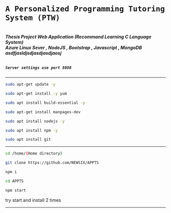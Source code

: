 # `A Personalized Programming Tutoring System (PTW)`
<h5>
<br>Thesis Project Web Application (Recommand Learning C Language System)
<br> Azure Linux Sever , NodeJS , Bootstrap , Javascript , MongoDB asdfjasldjsdjasdjasdjaosj
    
<br> ``` Server settings use port 8080 ```
</h5>

---

    
```sh
sudo apt-get update -y
```
```sh    
sudo apt-get install -y yum
```
```sh
sudo apt install build-essential -y
```
```sh
sudo apt-get install manpages-dev
```
```sh
sudo apt install nodejs -y
```
```sh
sudo apt install npm -y
```
```sh
sudo apt install git
```
    
---
```sh
cd /home/(Home directory)
```
```sh
git clone https://github.com/NEWSIX/APPTS
```
```sh
npm i
```
```sh
cd APPTS
```
```sh
npm start
```
try start and install 2 times

---

